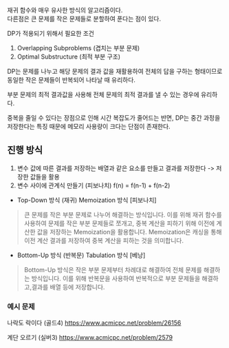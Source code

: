 재귀 함수와 매우 유사한 방식의 알고리즘이다.  
다른점은 큰 문제를 작은 문제들로 분할하여 푼다는 점이 있다. 

DP가 적용되기 위해서 필요한 조건 
1. Overlapping Subproblems (겹치는 부분 문제)
2. Optimal Substructure (최적 부분 구조)

DP는 문제를 나누고 해당 문제의 결과 값을 재활용하여 전체의 답을 구하는 형태이므로 동일한 작은 문제들이 반복되어 나타날 때 유리하다.  


부분 문제의 최적 결과값을 사용해 전체 문제의 최적 결과를 낼 수 있는 경우에 유리하다.  


중복을 줄일 수 있다는 장점으로 인해 시간 복잡도가 줄어드는 반면, DP는 중간 과정을 저장한다는 특징 때문에 메모리 사용량이 크다는 단점이 존재한다.  
## 진행 방식
1. 변수 값에 따른 결과를 저장하는 배열과 같은 요소를 만들고 결과를 저장한다 -> 저장한 값들을 활용 
2. 변수 사이에 관계식 만들기
(피보나치) f(n) = f(n-1) + f(n-2)


- Top-Down 방식 (재귀) Memoization 방식 \[피보나치\]
> 큰 문제를 작은 부분 문제로 나누어 해결하는 방식입니다. 
> 이를 위해 재귀 함수를 사용하여 문제를 작은 부분 문제들로 쪼개고, 중복 계산을 피하기 위해 이전에 계산한 값을 저장하는 Memoization을 활용합니다.
>  Memoization은 캐싱을 통해 이전 계산 결과를 저장하여 중복 계산을 피하는 것을 의미합니다.

- Bottom-Up 방식 (반복문) Tabulation 방식 \[베낭\]
> Bottom-Up 방식은 작은 부분 문제부터 차례대로 해결하여 전체 문제를 해결하는 방식입니다. 
> 이를 위해 반복문을 사용하여 반복적으로 부분 문제들을 해결하고,결과를 배열 등에 저장합니다.
### 예시 문제

나락도 락이다 (골드4)
https://www.acmicpc.net/problem/26156

계단 오르기 (실버3)
https://www.acmicpc.net/problem/2579
